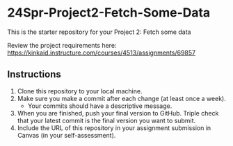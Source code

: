 # 24Spr-Project2-Fetch-Some-Data

This is the starter repository for your Project 2: Fetch some data

Review the project requirements here: https://kinkaid.instructure.com/courses/4513/assignments/69857

## Instructions

1. Clone this repository to your local machine.
2. Make sure you make a commit after each change (at least once a week).
    - Your commits should have a descriptive message.
3. When you are finished, push your final version to GitHub. Triple check that your latest commit is the final version you want to submit.
4. Include the URL of this repository in your assignment submission in Canvas (in your self-assessment).

